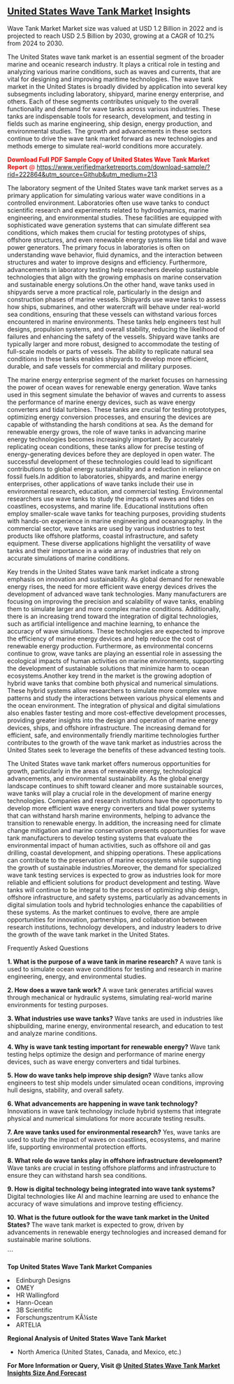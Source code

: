 <h2><a href="https://www.verifiedmarketreports.com/download-sample/?rid=222864&amp;utm_source=Github&amp;utm_medium=213" target="_blank">United States Wave Tank Market</a> Insights</h2><p>Wave Tank Market Market size was valued at USD 1.2 Billion in 2022 and is projected to reach USD 2.5 Billion by 2030, growing at a CAGR of 10.2% from 2024 to 2030.</p><p><p>The United States wave tank market is an essential segment of the broader marine and oceanic research industry. It plays a critical role in testing and analyzing various marine conditions, such as waves and currents, that are vital for designing and improving maritime technologies. The wave tank market in the United States is broadly divided by application into several key subsegments including laboratory, shipyard, marine energy enterprise, and others. Each of these segments contributes uniquely to the overall functionality and demand for wave tanks across various industries. These tanks are indispensable tools for research, development, and testing in fields such as marine engineering, ship design, energy production, and environmental studies. The growth and advancements in these sectors continue to drive the wave tank market forward as new technologies and methods emerge to simulate real-world conditions more accurately. <p><span class=""><span style="color: #ff0000;"><strong>Download Full PDF Sample Copy of United States Wave Tank Market Report</strong> @ </span><a href="https://www.verifiedmarketreports.com/download-sample/?rid=222864&amp;utm_source=Github&amp;utm_medium=213" target="_blank">https://www.verifiedmarketreports.com/download-sample/?rid=222864&amp;utm_source=Github&amp;utm_medium=213</a></span></p></p><p>The laboratory segment of the United States wave tank market serves as a primary application for simulating various water wave conditions in a controlled environment. Laboratories often use wave tanks to conduct scientific research and experiments related to hydrodynamics, marine engineering, and environmental studies. These facilities are equipped with sophisticated wave generation systems that can simulate different sea conditions, which makes them crucial for testing prototypes of ships, offshore structures, and even renewable energy systems like tidal and wave power generators. The primary focus in laboratories is often on understanding wave behavior, fluid dynamics, and the interaction between structures and water to improve designs and efficiency. Furthermore, advancements in laboratory testing help researchers develop sustainable technologies that align with the growing emphasis on marine conservation and sustainable energy solutions.On the other hand, wave tanks used in shipyards serve a more practical role, particularly in the design and construction phases of marine vessels. Shipyards use wave tanks to assess how ships, submarines, and other watercraft will behave under real-world sea conditions, ensuring that these vessels can withstand various forces encountered in marine environments. These tanks help engineers test hull designs, propulsion systems, and overall stability, reducing the likelihood of failures and enhancing the safety of the vessels. Shipyard wave tanks are typically larger and more robust, designed to accommodate the testing of full-scale models or parts of vessels. The ability to replicate natural sea conditions in these tanks enables shipyards to develop more efficient, durable, and safe vessels for commercial and military purposes. <p>The marine energy enterprise segment of the market focuses on harnessing the power of ocean waves for renewable energy generation. Wave tanks used in this segment simulate the behavior of waves and currents to assess the performance of marine energy devices, such as wave energy converters and tidal turbines. These tanks are crucial for testing prototypes, optimizing energy conversion processes, and ensuring the devices are capable of withstanding the harsh conditions at sea. As the demand for renewable energy grows, the role of wave tanks in advancing marine energy technologies becomes increasingly important. By accurately replicating ocean conditions, these tanks allow for precise testing of energy-generating devices before they are deployed in open water. The successful development of these technologies could lead to significant contributions to global energy sustainability and a reduction in reliance on fossil fuels.In addition to laboratories, shipyards, and marine energy enterprises, other applications of wave tanks include their use in environmental research, education, and commercial testing. Environmental researchers use wave tanks to study the impacts of waves and tides on coastlines, ecosystems, and marine life. Educational institutions often employ smaller-scale wave tanks for teaching purposes, providing students with hands-on experience in marine engineering and oceanography. In the commercial sector, wave tanks are used by various industries to test products like offshore platforms, coastal infrastructure, and safety equipment. These diverse applications highlight the versatility of wave tanks and their importance in a wide array of industries that rely on accurate simulations of marine conditions. <p>Key trends in the United States wave tank market indicate a strong emphasis on innovation and sustainability. As global demand for renewable energy rises, the need for more efficient wave energy devices drives the development of advanced wave tank technologies. Many manufacturers are focusing on improving the precision and scalability of wave tanks, enabling them to simulate larger and more complex marine conditions. Additionally, there is an increasing trend toward the integration of digital technologies, such as artificial intelligence and machine learning, to enhance the accuracy of wave simulations. These technologies are expected to improve the efficiency of marine energy devices and help reduce the cost of renewable energy production. Furthermore, as environmental concerns continue to grow, wave tanks are playing an essential role in assessing the ecological impacts of human activities on marine environments, supporting the development of sustainable solutions that minimize harm to ocean ecosystems.Another key trend in the market is the growing adoption of hybrid wave tanks that combine both physical and numerical simulations. These hybrid systems allow researchers to simulate more complex wave patterns and study the interactions between various physical elements and the ocean environment. The integration of physical and digital simulations also enables faster testing and more cost-effective development processes, providing greater insights into the design and operation of marine energy devices, ships, and offshore infrastructure. The increasing demand for efficient, safe, and environmentally friendly maritime technologies further contributes to the growth of the wave tank market as industries across the United States seek to leverage the benefits of these advanced testing tools. <p>The United States wave tank market offers numerous opportunities for growth, particularly in the areas of renewable energy, technological advancements, and environmental sustainability. As the global energy landscape continues to shift toward cleaner and more sustainable sources, wave tanks will play a crucial role in the development of marine energy technologies. Companies and research institutions have the opportunity to develop more efficient wave energy converters and tidal power systems that can withstand harsh marine environments, helping to advance the transition to renewable energy. In addition, the increasing need for climate change mitigation and marine conservation presents opportunities for wave tank manufacturers to develop testing systems that evaluate the environmental impact of human activities, such as offshore oil and gas drilling, coastal development, and shipping operations. These applications can contribute to the preservation of marine ecosystems while supporting the growth of sustainable industries.Moreover, the demand for specialized wave tank testing services is expected to grow as industries look for more reliable and efficient solutions for product development and testing. Wave tanks will continue to be integral to the process of optimizing ship design, offshore infrastructure, and safety systems, particularly as advancements in digital simulation tools and hybrid technologies enhance the capabilities of these systems. As the market continues to evolve, there are ample opportunities for innovation, partnerships, and collaboration between research institutions, technology developers, and industry leaders to drive the growth of the wave tank market in the United States. <p>Frequently Asked Questions</p><p><strong>1. What is the purpose of a wave tank in marine research?</strong> A wave tank is used to simulate ocean wave conditions for testing and research in marine engineering, energy, and environmental studies.</p><p><strong>2. How does a wave tank work?</strong> A wave tank generates artificial waves through mechanical or hydraulic systems, simulating real-world marine environments for testing purposes.</p><p><strong>3. What industries use wave tanks?</strong> Wave tanks are used in industries like shipbuilding, marine energy, environmental research, and education to test and analyze marine conditions.</p><p><strong>4. Why is wave tank testing important for renewable energy?</strong> Wave tank testing helps optimize the design and performance of marine energy devices, such as wave energy converters and tidal turbines.</p><p><strong>5. How do wave tanks help improve ship design?</strong> Wave tanks allow engineers to test ship models under simulated ocean conditions, improving hull designs, stability, and overall safety.</p><p><strong>6. What advancements are happening in wave tank technology?</strong> Innovations in wave tank technology include hybrid systems that integrate physical and numerical simulations for more accurate testing results.</p><p><strong>7. Are wave tanks used for environmental research?</strong> Yes, wave tanks are used to study the impact of waves on coastlines, ecosystems, and marine life, supporting environmental protection efforts.</p><p><strong>8. What role do wave tanks play in offshore infrastructure development?</strong> Wave tanks are crucial in testing offshore platforms and infrastructure to ensure they can withstand harsh sea conditions.</p><p><strong>9. How is digital technology being integrated into wave tank systems?</strong> Digital technologies like AI and machine learning are used to enhance the accuracy of wave simulations and improve testing efficiency.</p><p><strong>10. What is the future outlook for the wave tank market in the United States?</strong> The wave tank market is expected to grow, driven by advancements in renewable energy technologies and increased demand for sustainable marine solutions.</p>```</p><p><strong>Top United States Wave Tank Market Companies</strong></p><div data-test-id=""><p><li>Edinburgh Designs</li><li> OMEY</li><li> HR Wallingford</li><li> Hann-Ocean</li><li> 3B Scientific</li><li> Forschungszentrum KÃ¼ste</li><li> ARTELIA</li></p><div><strong>Regional Analysis of&nbsp;United States Wave Tank Market</strong></div><ul><li dir="ltr"><p dir="ltr">North America&nbsp;(United States, Canada, and Mexico, etc.)</p></li></ul><p><strong>For More Information or Query, Visit @&nbsp;</strong><strong><a href="https://www.verifiedmarketreports.com/product/wave-tank-market/?utm_source=Github&amp;utm_medium=213" target="_blank">United States Wave Tank Market Insights Size And Forecast</a></strong></p></div>
